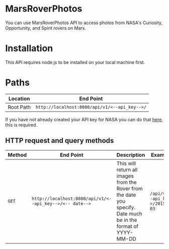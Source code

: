 # MarsRoverPhotos
You can use MarsRoverPhotos API to access photos from NASA's Curiosity, Opportunity, and Spirit rovers on Mars.
# Installation
This API requires node.js to be installed on your local machine first.


# Paths
| Location  | End Point |
| --------  | --------- |
| Root Path | `http://localhost:8080/api/v1/<--api_key-->/` |

If you have not already created your API key for NASA you can do that [here](https://api.nasa.gov/), this is required.
## HTTP request and query methods
| Method  | End Point | Description | Examples |
| ------  | --------- | ----------- | -------- |
| `GET` | `http://localhost:8080/api/v1/<--api_key-->/<-- date-->` | This will return all images from the Rover from the date you specify. Date much be in the format of YYYY-MM-DD | `/api/v1/<--api_key-->/2015-06-03` |
